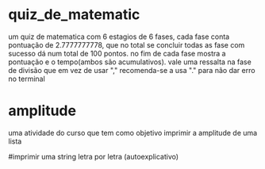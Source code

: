 ﻿# quiz_de_matematic
um quiz de matematica com 6 estagios de 6 fases, cada fase conta pontuação de 2.7777777778, que no total se concluir todas as fase com sucesso dá num total de 100 pontos. no fim de cada fase mostra a pontuação e o tempo(ambos são acumulativos). vale uma ressalta na fase de divisão que em vez de usar "," recomenda-se a usa "." para não dar erro no terminal 


# amplitude
uma atividade do curso que tem como objetivo imprimir a amplitude de uma lista

#imprimir uma string letra por letra
(autoexplicativo)
